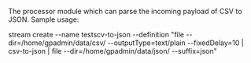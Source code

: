 The processor module which can parse the incoming payload of CSV to JSON.
Sample usage:

stream create --name testscv-to-json --definition "file --dir=/home/gpadmin/data/csv/ --outputType=text/plain --fixedDelay=10  | csv-to-json | file --dir=/home/gpadmin/data/json/ --suffix=json"
